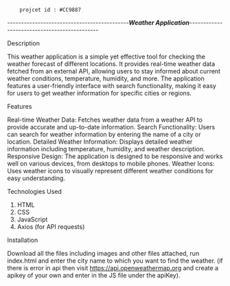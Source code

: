 		projcet id : #CC9887

--------------------------------------------***Weather Application***---------------------------------------------
													
Description

This weather application is a simple yet effective tool for checking the weather forecast of different locations.
It provides real-time weather data fetched from an external API, allowing users to stay informed about current weather conditions, temperature, humidity, and more.
The application features a user-friendly interface with search functionality, making it easy for users to get weather information for specific cities or regions.

Features

Real-time Weather Data: 
				Fetches weather data from a weather API to provide accurate and up-to-date information.
Search Functionality: 
				Users can search for weather information by entering the name of a city or location.
Detailed Weather Information: 
				Displays detailed weather information including temperature, humidity, and weather description.
Responsive Design: 
				The application is designed to be responsive and works well on various devices, from desktops to mobile phones.
Weather Icons: 
				Uses weather icons to visually represent different weather conditions for easy understanding.

Technologies Used
1. HTML
2. CSS
3. JavaScript
4. Axios (for API requests)

Installation

Download all the files including images and other files attached, run index.html and enter the city name to which you want to find the weather.
(if there is error in api then visit https://api.openweathermap.org and create a apikey of your own and enter in the JS file under the apiKey).
